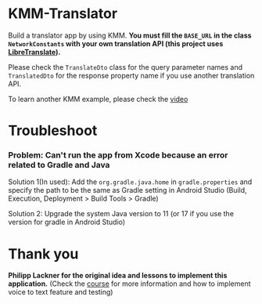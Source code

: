 # KMM-Translator
Build a translator app by using KMM.
**You must fill the `BASE_URL` in the class `NetworkConstants` with your own translation API (this project uses [LibreTranslate](https://github.com/LibreTranslate/LibreTranslate)).**

Please check the `TranslateDto` class for the query parameter names and `TranslatedDto` for the response property name if you use another translation API.

To learn another KMM example, please check the [video](https://www.youtube.com/watch?v=XWSzbMnpAgI)

# Troubleshoot
### Problem: Can't run the app from Xcode because an error related to Gradle and Java

Solution 1(In used): Add the `org.gradle.java.home` in `gradle.properties` and specify the path to be the same as Gradle setting in Android Studio (Build, Execution, Deployment > Build Tools > Gradle)

Solution 2: Upgrade the system Java version to 11 (or 17 if you use the version for gradle in Android Studio)   

# Thank you
**Philipp Lackner for the original idea and lessons to implement this application.** (Check the [course](https://pl-coding.com/building-industry-level-multiplatform-apps-with-kmm) for more information and how to implement voice to text feature and testing)
